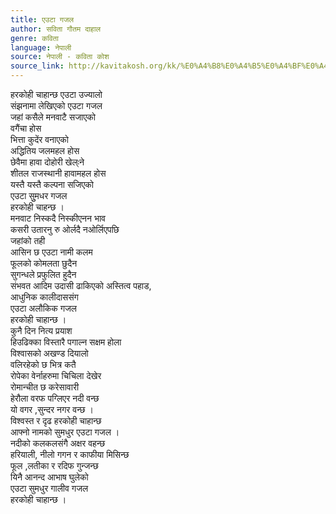 ```yaml
---
title: एउटा गजल
author: सविता गौतम दाहाल
genre: कविता
language: नेपाली
source: नेपाली - कविता कोश
source_link: http://kavitakosh.org/kk/%E0%A4%B8%E0%A4%B5%E0%A4%BF%E0%A4%A4%E0%A4%BE_%E0%A4%97%E0%A5%8C%E0%A4%A4%E0%A4%AE_%E0%A4%A6%E0%A4%BE%E0%A4%B9%E0%A4%BE%E0%A4%B2
---
```


हरकोही चाहान्छ एउटा उज्यालो  
संझनामा लेखिएको एउटा गजल  
जहां कसैले मनवाटै सजाएको  
वगैंचा होस  
भित्ता कुदेंर वनाएको  
अद्धितिय जलमहल होस  
छेवैमा हावा दोहोरी खेल्ःने  
शीतल राजस्थानी हावामहल होस  
यस्तै यस्तै कल्पना सजिएको  
एउटा सुुमधर गजल  
हरकोही चाहन्छ ।  
मनवाट निस्कदै निस्कीएनन भाव  
कसरी उतारनु रु ओर्लदै नओर्लिएपछि  
जहांको तही  
आसिन छ एउटा नामी कलम  
फूलको कोमलता छुदैन  
सुगन्धले प्रफुलित हुदैन  
संभवत आदिम उदासी ढाकिएको अस्तित्व पहाड,  
आधुनिक कालीदाससंग  
एउटा अलौकिक गजल  
हरकोही चाहान्छ ।  
कुनै दिन नित्य प्रयाश  
हिउढिक्का विस्तारै पगाल्न सक्षम होला  
विश्वासको अखण्ड दियालो  
वलिरहेको छ भित्र कतै  
रोपेका वेर्नाहरुमा चिचिला देखेर  
रोमान्चीत छ करेसावारी  
हेरौला वरफ पग्लिएर नदी वन्छ  
यो वगर ,सुन्दर नगर वन्छ ।  
विश्वस्त र दृढ हरकोही चाहान्छ  
आफ्नो नामको सुमधुर एउटा गजल ।  
नदीको कलकलसंगै अक्षर वहन्छ  
हरियाली, नीलो गगन र काफीया मिसिन्छ  
फूल ,लतीका र रदिफ गुन्जन्छ  
यिनै आनन्द आभाष घुलेको  
एउटा सुमधुर गालीव गजल  
हरकोही चाहान्छ ।
